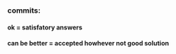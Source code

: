 ### commits:

#### ok = satisfatory answers
#### can be better = accepted howhever not good solution
